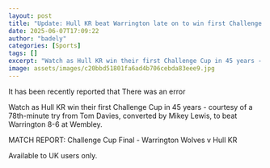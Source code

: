 ```yaml
---
layout: post
title: "Update: Hull KR beat Warrington late on to win first Challenge Cup in 45 years"
date: 2025-06-07T17:09:22
author: "badely"
categories: [Sports]
tags: []
excerpt: "Watch as Hull KR win their first Challenge Cup in 45 years - courtesy of a 78th-minute try from Tom Davies, converted by Mikey Lewis, to beat Warringt"
image: assets/images/c20bbd51801fa6ad4b706cebda83eee9.jpg
---
```


It has been recently reported that There was an error

Watch as Hull KR win their first Challenge Cup in 45 years - courtesy of a 78th-minute try from Tom Davies, converted by Mikey Lewis, to beat Warrington 8-6 at Wembley. 

MATCH REPORT: Challenge Cup Final - Warrington Wolves v Hull KR

Available to UK users only.

